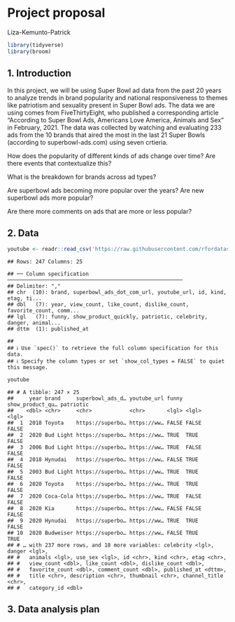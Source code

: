 Project proposal
================
Liza-Kemunto-Patrick

``` r
library(tidyverse)
library(broom)
```

## 1. Introduction

In this project, we will be using Super Bowl ad data from the past 20
years to analyze trends in brand popularity and national responsiveness
to themes like patriotism and sexuality present in Super Bowl ads. The
data we are using comes from FiveThirtyEight, who published a
corresponding article “According to Super Bowl Ads, Americans Love
America, Animals and Sex” in February, 2021. The data was collected by
watching and evaluating 233 ads from the 10 brands that aired the most
in the last 21 Super Bowls (according to superbowl-ads.com) using seven
crtieria.

How does the popularity of different kinds of ads change over time? Are
there events that contextualize this?

What is the breakdown for brands across ad types?

Are superbowl ads becoming more popular over the years? Are new
superbowl ads more popular?

Are there more comments on ads that are more or less popular?

## 2. Data

``` r
youtube <- readr::read_csv('https://raw.githubusercontent.com/rfordatascience/tidytuesday/master/data/2021/2021-03-02/youtube.csv')
```

    ## Rows: 247 Columns: 25

    ## ── Column specification ────────────────────────────────────────────────────────
    ## Delimiter: ","
    ## chr  (10): brand, superbowl_ads_dot_com_url, youtube_url, id, kind, etag, ti...
    ## dbl   (7): year, view_count, like_count, dislike_count, favorite_count, comm...
    ## lgl   (7): funny, show_product_quickly, patriotic, celebrity, danger, animal...
    ## dttm  (1): published_at

    ## 
    ## ℹ Use `spec()` to retrieve the full column specification for this data.
    ## ℹ Specify the column types or set `show_col_types = FALSE` to quiet this message.

``` r
youtube
```

    ## # A tibble: 247 × 25
    ##     year brand     superbowl_ads_d… youtube_url funny show_product_qu… patriotic
    ##    <dbl> <chr>     <chr>            <chr>       <lgl> <lgl>            <lgl>    
    ##  1  2018 Toyota    https://superbo… https://ww… FALSE FALSE            FALSE    
    ##  2  2020 Bud Light https://superbo… https://ww… TRUE  TRUE             FALSE    
    ##  3  2006 Bud Light https://superbo… https://ww… TRUE  FALSE            FALSE    
    ##  4  2018 Hynudai   https://superbo… https://ww… FALSE TRUE             FALSE    
    ##  5  2003 Bud Light https://superbo… https://ww… TRUE  TRUE             FALSE    
    ##  6  2020 Toyota    https://superbo… https://ww… TRUE  TRUE             FALSE    
    ##  7  2020 Coca-Cola https://superbo… https://ww… TRUE  FALSE            FALSE    
    ##  8  2020 Kia       https://superbo… https://ww… FALSE FALSE            FALSE    
    ##  9  2020 Hynudai   https://superbo… https://ww… TRUE  TRUE             FALSE    
    ## 10  2020 Budweiser https://superbo… https://ww… FALSE TRUE             TRUE     
    ## # … with 237 more rows, and 18 more variables: celebrity <lgl>, danger <lgl>,
    ## #   animals <lgl>, use_sex <lgl>, id <chr>, kind <chr>, etag <chr>,
    ## #   view_count <dbl>, like_count <dbl>, dislike_count <dbl>,
    ## #   favorite_count <dbl>, comment_count <dbl>, published_at <dttm>,
    ## #   title <chr>, description <chr>, thumbnail <chr>, channel_title <chr>,
    ## #   category_id <dbl>

## 3. Data analysis plan
